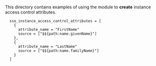 This directory contains examples of using the module to **create** instance access control attributes.

```hcl
  sso_instance_access_control_attributes = [
    { 
      attribute_name = "FirstName"
      source = ["$${path:name.givenName}"]
    },
    {
      attribute_name = "LastName"
      source = ["$${path:name.familyName}"]
    }
  ]
```
